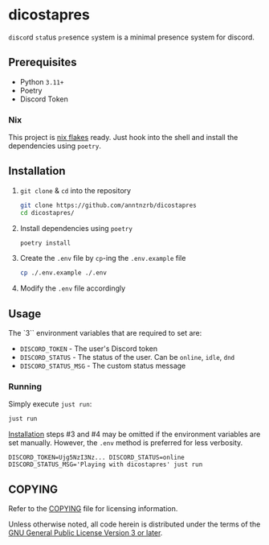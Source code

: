 # dicostapres

`di`s`co`rd `sta`tus `pre`sence `s`ystem is a minimal presence system for discord.

## Prerequisites

- Python `3.11+`
- Poetry
- Discord Token

### Nix

This project is [nix flakes](./flake.nix) ready. Just hook into the shell and
install the dependencies using `poetry`.

## Installation

1. `git clone` & `cd` into the repository

   ```sh
   git clone https://github.com/anntnzrb/dicostapres
   cd dicostapres/
   ```

2. Install dependencies using `poetry`
   ```sh
   poetry install
   ```
3. Create the `.env` file by `cp`-ing the `.env.example` file

   ```sh
   cp ./.env.example ./.env
   ```

4. Modify the `.env` file accordingly

## Usage

The `3`` environment variables that are required to set are:

- `DISCORD_TOKEN` - The user's Discord token
- `DISCORD_STATUS` - The status of the user. Can be `online`, `idle`, `dnd`
- `DISCORD_STATUS_MSG` - The custom status message

### Running

Simply execute `just run`:

```sh
just run
```

[Installation](#Installation) steps #3 and #4 may be omitted if the environment
variables are set manually. However, the `.env` method is preferred for less
verbosity.

```
DISCORD_TOKEN=Ujg5NzI3Nz... DISCORD_STATUS=online DISCORD_STATUS_MSG='Playing with dicostapres' just run
```

## COPYING

Refer to the [COPYING](./COPYING) file for licensing information.

Unless otherwise noted, all code herein is distributed under the terms of the
[GNU General Public License Version 3 or later](https://www.gnu.org/licenses/gpl-3.0.en.html).
